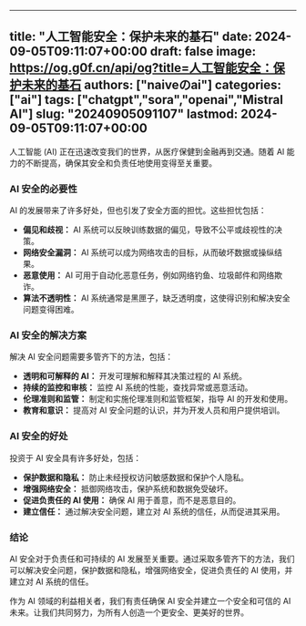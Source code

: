 
---
title: "人工智能安全：保护未来的基石"
date: 2024-09-05T09:11:07+00:00
draft: false
image: https://og.g0f.cn/api/og?title=人工智能安全：保护未来的基石
authors: ["naiveのai"]
categories: ["ai"]
tags: ["chatgpt","sora","openai","Mistral AI"]
slug: "20240905091107"
lastmod: 2024-09-05T09:11:07+00:00
---
人工智能 (AI) 正在迅速改变我们的世界，从医疗保健到金融再到交通。随着 AI 能力的不断提高，确保其安全和负责任地使用变得至关重要。

### AI 安全的必要性

AI 的发展带来了许多好处，但也引发了安全方面的担忧。这些担忧包括：

- **偏见和歧视：** AI 系统可以反映训练数据的偏见，导致不公平或歧视性的决策。
- **网络安全漏洞：** AI 系统可以成为网络攻击的目标，从而破坏数据或操纵结果。
- **恶意使用：** AI 可用于自动化恶意任务，例如网络钓鱼、垃圾邮件和网络欺诈。
- **算法不透明性：** AI 系统通常是黑匣子，缺乏透明度，这使得识别和解决安全问题变得困难。

### AI 安全的解决方案

解决 AI 安全问题需要多管齐下的方法，包括：

- **透明和可解释的 AI：** 开发可理解和解释其决策过程的 AI 系统。
- **持续的监控和审核：** 监控 AI 系统的性能，查找异常或恶意活动。
- **伦理准则和监管：** 制定和实施伦理准则和监管框架，指导 AI 的开发和使用。
- **教育和意识：** 提高对 AI 安全问题的认识，并为开发人员和用户提供培训。

### AI 安全的好处

投资于 AI 安全具有许多好处，包括：

- **保护数据和隐私：** 防止未经授权访问敏感数据和保护个人隐私。
- **增强网络安全：** 抵御网络攻击，保护系统和数据免受破坏。
- **促进负责任的 AI 使用：** 确保 AI 用于善意，而不是恶意目的。
- **建立信任：** 通过解决安全问题，建立对 AI 系统的信任，从而促进其采用。

### 结论

AI 安全对于负责任和可持续的 AI 发展至关重要。通过采取多管齐下的方法，我们可以解决安全问题，保护数据和隐私，增强网络安全，促进负责任的 AI 使用，并建立对 AI 系统的信任。

作为 AI 领域的利益相关者，我们有责任确保 AI 安全并建立一个安全和可信的 AI 未来。让我们共同努力，为所有人创造一个更安全、更美好的世界。